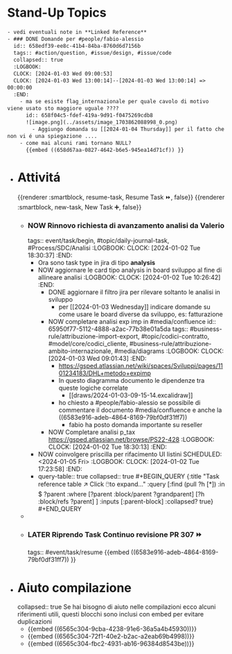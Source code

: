 # Stand-Up Topics
	- vedi eventuali note in **Linked Reference**
	- ### DONE Domande per #people/fabio-alessio
	  id:: 658edf39-ee8c-41b4-84ba-8760d6d7156b
	  tags:: #action/question, #issue/design, #issue/code
	  collapsed:: true
	  :LOGBOOK:
	  CLOCK: [2024-01-03 Wed 09:00:53]
	  CLOCK: [2024-01-03 Wed 13:00:14]--[2024-01-03 Wed 13:00:14] =>  00:00:00
	  :END:
		- ma se esiste flag_internazionale per quale cavolo di motivo viene usato sto maggiore uguale ????
		  id:: 658f04c5-fdef-419a-9d91-f0475269cdb8
		  ![image.png](../assets/image_1703862088998_0.png)
			- Aggiungo domanda su [[2024-01-04 Thursday]] per il fatto che non vi é una spiegazione ....
		- come mai alcuni rami tornano NULL?
		  {{embed ((658d67aa-0827-4642-b6e5-945ea14d71cf)) }}
- # Attivitá
  {{renderer :smartblock, resume-task, Resume Task ⏩️, false}} {{renderer :smartblock, new-task, New Task ➕, false}}
	- ### NOW Rinnovo richiesta di avanzamento analisi da Valerio
	  tags:: event/task/begin, #topic/daily-journal-task, #Process/SDC/Analisi
	  :LOGBOOK:
	  CLOCK: [2024-01-02 Tue 18:30:37]
	  :END:
		- Ora sono task type in jira di tipo **analysis**
		- NOW aggiornare le card tipo analysis in board sviluppo al fine di allineare analisi
		  :LOGBOOK:
		  CLOCK: [2024-01-02 Tue 10:26:42]
		  :END:
			- DONE aggiornare il filtro jira per rilevare soltanto le analisi in sviluppo
				- per [[2024-01-03 Wednesday]] indicare domande su come usare le board diverse da sviluppo, es: fatturazione
			- NOW completare analisi exp imp in #media/confluence
			  id:: 65950f77-5112-4888-a2ac-77b38e01a5da
			  tags:: #business-rule/attribuzione-import-export, #topic/codici-contratto, #model/core/codici_cliente, #business-rule/attribuzione-ambito-internazionale, #media/diagrams
			  :LOGBOOK:
			  CLOCK: [2024-01-03 Wed 09:01:43]
			  :END:
				- https://gsped.atlassian.net/wiki/spaces/Sviluppi/pages/1101234183/DHL+metodo+expimp
				- In questo diagramma documento le dipendenze tra queste logiche correlate
					- [[draws/2024-01-03-09-15-14.excalidraw]]
				- ho chiesto a #people/fabio-alessio se possibile di commentare il documento #media/confluence e anche la ((6583e916-adeb-4864-8169-79bf0df31ff7))
					- fabio ha posto domanda importante su reseller
			- NOW Completare analisi p_tax https://gsped.atlassian.net/browse/PS22-428
			  :LOGBOOK:
			  CLOCK: [2024-01-02 Tue 18:30:13]
			  :END:
		- NOW coinvolgere priscilla per rifacimento UI listini
		  SCHEDULED: <2024-01-05 Fri>
		  :LOGBOOK:
		  CLOCK: [2024-01-02 Tue 17:23:58]
		  :END:
		- query-table:: true
		  collapsed:: true
		  #+BEGIN_QUERY
		  {:title "Task reference table ↗️ Click 🖱️to expand..." :query [:find (pull ?h [*])
		      :in $ ?parent
		      :where
		      [?parent :block/parent ?grandparent]
		      [?h :block/refs ?parent]
		  ]
		  :inputs [:parent-block]
		  :collapsed? true}
		  #+END_QUERY
	-
	- ### LATER Riprendo Task Continuo revisione PR 307 ⏩️
	  tags:: #event/task/resume
	  {{embed ((6583e916-adeb-4864-8169-79bf0df31ff7)) }}
- # Aiuto compilazione
  collapsed:: true
  Se hai bisogno di aiuto nelle compilazioni ecco alcuni riferimenti utili, questi blocchi sono inclusi con embed per evitare duplicazioni
	- {{embed ((6565c304-9cba-4238-91e6-36a5a4b45930))}}
	- {{embed ((6565c304-72f1-40e2-b2ac-a2eab69b4998))}}
	- {{embed ((6565c304-fbc2-4931-ab16-96384d8543be))}}